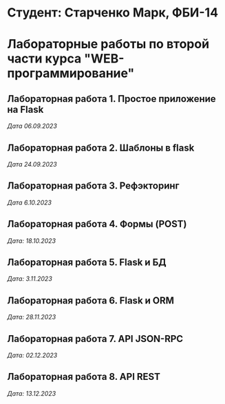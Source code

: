 # Студент: Старченко Марк, ФБИ-14

# Лабораторные работы по второй части курса "WEB-программирование"

## Лабораторная работа 1. Простое приложение на Flask

*Дата 06.09.2023*

## Лабораторная работа 2. Шаблоны в flask

*Дата 24.09.2023*

## Лабораторная работа 3. Рефэкторинг

*Дата 6.10.2023*

## Лабораторная работа 4. Формы (POST)

*Дата: 18.10.2023*

## Лабораторная работа 5. Flask и БД

*Дата: 3.11.2023*

## Лабораторная работа 6. Flask и ORM

*Дата: 28.11.2023*

## Лабораторная работа 7. API JSON-RPC

*Дата: 02.12.2023*

## Лабораторная работа 8. API REST

*Дата: 13.12.2023*

